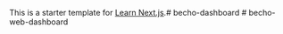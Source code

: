This is a starter template for [Learn Next.js](https://nextjs.org/learn).#   b e c h o - d a s h b o a r d  
 #   b e c h o - w e b - d a s h b o a r d  
 